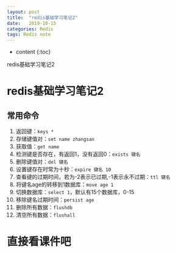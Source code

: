 ```yaml
---
layout: post
title:  "redis基础学习笔记2"
date:   2019-10-15
categories: Redis
tags: Redis note
---
```


* content
{:toc}

redis基础学习笔记2









# redis基础学习笔记2
## 常用命令
1. 返回键：`keys *` 
2. 存储键值对：`set name zhangsan`
3. 获取值：`get name`
4. 检测键是否存在，有返回1，没有返回0：`exists 键名`
5. 删除键值对：`del 键名 `
6. 设置键存在时常为十秒：`expire 键名 10`
7. 查看键的过期时间，若为-2表示已过期,-1表示永不过期：`ttl 键名`
8. 将键名age的转移到1数据库：`move age 1`
9. 切换数据库：`select 1`，默认有15个数据库，0-15
10. 移除键名过期时间：`persist age`
11. 删除所有数据：`flushdb`
12. 清空所有数据：`flushall `

# 直接看课件吧













